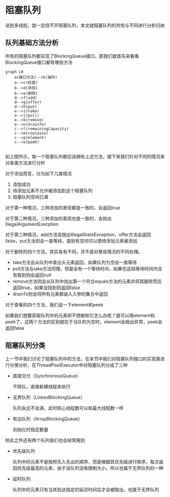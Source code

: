# 阻塞队列

说到多线程，就一定绕不开阻塞队列，本文就阻塞队列的共性与不同进行分析归纳

## 队列基础方法分析

所有的阻塞队列都实现了BlockingQueue接口，那我们就首先来看看BlockingQueue接口都有哪些方法

```mermaid
graph LR
	a(接口方法)-->b(操作)
	a-->c(检查)
	b-->d(添加)
	b-->e(删除)
	d-->f(add)
	d-->g(offer)
	d-->h(put)
	e-->i(take)
	e-->j(poll)
	e-->k(remove)
	e-->n(drainTo)
	c-->l(remainingCapacity)
	c-->m(contains)
	c-->p(element)
	c-->o(peek)
	
```

如上图所示，每一个阻塞队列都应该拥有上述方法，接下来我们针对不同的情况来对各类方法进行分析

对于添加而言，分为如下几类情况

1. 添加成功
2. 待添加元素不允许被添加到这个阻塞队列
3. 阻塞队列空间已满

对于第一种情况，三种添加的表现都是一致的，会返回true

对于第二种情况，三种添加的表现也是一致的，会抛出IllegalArgumentExecption

对于第三种情况，add方法会抛出IllegalStateException，offer方法会返回false，put方法则会一直等待，直到有空间可以使待添加元素被添加

对于删除的四个方法，其实各有不同，并不是对某些情况的不同处理。

- take方法会从队列中拿出头元素返回，如果队列为空会一直等待
- poll方法与take方法同理，但是会有一个等待时间，如果在这段等待时间内没有取到则会返回null
- remove方法则会从队列中找出第一个符合equals方法的元素并将其删除而后返回true，如果没找到则返回false
- drainTo则会将所有元素都装入入参的集合中返回

对于查看的四个方法，我们说一下element和peek

如果我们想要获取队列中的元素却不想删除它怎么办呢？就可以用element和peek了，这两个方法的区别就在于当队列为空时，element会抛出异常，peek会返回false

## 阻塞队列分类

上一节中我们讨论了阻塞队列中的方法，在本节中我们对阻塞队列接口的实现类进行分类分析，在ThreadPoolExecutor中对阻塞队列分成了三种

- 直接交付（SynchronousQueue）

  不排队，直接新建线程来执行

- 无界队列（LinkedBlockingQueue）

  队列永远不会满，此时核心线程数可以和最大线程数一样

- 有边队列（ArrayBlockingQueue）

  初始化时指定数量

除此之外还有两个队列我们也会经常用到

- 优先级队列

  队列中的元素不是按照先入先出的顺序，而是根据其优先级进行排序，每次返回优先级最高的元素，由于该队列没有限制大小，所以也属于无界队列的一种

- 延时队列

  队列中的元素只有当其到达指定的延迟时间后才会被取出，也属于无界队列